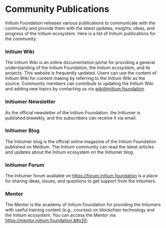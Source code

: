 # Community Publications

Initium Foundation releases various publications to communicate with the community and provide them with the latest updates, insights, ideas, and progress of the Initium ecosystem. Here is a list of Initium publications for the community:

### Initium Wiki

The Initium Wiki is an online documentation portal for providing a general understanding of the Initium Foundation, the Initium ecosystem, and its projects. This website is frequently updated. Users can use the content of Initium Wiki for content making by referring to the Initium Wiki as the source. Community members can contribute to updating the Initium Wiki and adding new topics by contacting us via [wiki@initium.foundation](mailto:wiki@initium.foundation). &#x20;

### &#x20;Initiumer Newsletter

As the official newsletter of the Initium Foundation. the Initiumer is published biweekly, and the subscribers can receive it via email.&#x20;

### Initiumer Blog

The Initiumer blog is the official online magazine of the Initium Foundation published on Medium. The Initium community can read the latest articles and updates about the Initium ecosystem on the Initiumer blog.&#x20;

### Initiumer Forum

The Initiumer forum available on https://forum.initium.foundation is a place for sharing ideas, issues, and questions to get support from the initumers.&#x20;

### Mentor

The Mentor is the academy of Initium Foundation for providing the Initumers with useful training content (e.g., courses) on blockchain technology and the Initium ecosystem. You can access the Mentor via https://mentor.initium.foundation.&#x20;
